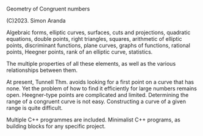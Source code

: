 Geometry of Congruent numbers

(C)2023. Simon Aranda

Algebraic forms, elliptic curves, surfaces, cuts and projections, quadratic equations, double points, right triangles, squares, arithmetic of elliptic points, discriminant functions, plane curves, graphs of functions, rational points, Heegner points, rank of an elliptic curve, statistics.

The multiple properties of all these elements, as well as the various relationships between them.

At present, Tunnell Thm. avoids looking for a first point on a curve that has none. Yet the problem of how to find it efficiently for large numbers remains open. Heegner-type points are complicated and limited. 
Determining the range of a congruent curve is not easy. Constructing a curve of a given range is quite difficult.

Multiple C++ programmes are included. 
Minimalist C++ programs, as building blocks for any specific project.

